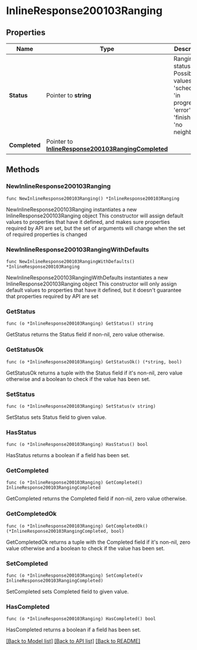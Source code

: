 # InlineResponse200103Ranging

## Properties

Name | Type | Description | Notes
------------ | ------------- | ------------- | -------------
**Status** | Pointer to **string** | Ranging status. Possible values: &#39;scheduled&#39;, &#39;in progress&#39;, &#39;error&#39;, &#39;finished&#39;, &#39;no neighbors&#39; | [optional] 
**Completed** | Pointer to [**InlineResponse200103RangingCompleted**](InlineResponse200103RangingCompleted.md) |  | [optional] 

## Methods

### NewInlineResponse200103Ranging

`func NewInlineResponse200103Ranging() *InlineResponse200103Ranging`

NewInlineResponse200103Ranging instantiates a new InlineResponse200103Ranging object
This constructor will assign default values to properties that have it defined,
and makes sure properties required by API are set, but the set of arguments
will change when the set of required properties is changed

### NewInlineResponse200103RangingWithDefaults

`func NewInlineResponse200103RangingWithDefaults() *InlineResponse200103Ranging`

NewInlineResponse200103RangingWithDefaults instantiates a new InlineResponse200103Ranging object
This constructor will only assign default values to properties that have it defined,
but it doesn't guarantee that properties required by API are set

### GetStatus

`func (o *InlineResponse200103Ranging) GetStatus() string`

GetStatus returns the Status field if non-nil, zero value otherwise.

### GetStatusOk

`func (o *InlineResponse200103Ranging) GetStatusOk() (*string, bool)`

GetStatusOk returns a tuple with the Status field if it's non-nil, zero value otherwise
and a boolean to check if the value has been set.

### SetStatus

`func (o *InlineResponse200103Ranging) SetStatus(v string)`

SetStatus sets Status field to given value.

### HasStatus

`func (o *InlineResponse200103Ranging) HasStatus() bool`

HasStatus returns a boolean if a field has been set.

### GetCompleted

`func (o *InlineResponse200103Ranging) GetCompleted() InlineResponse200103RangingCompleted`

GetCompleted returns the Completed field if non-nil, zero value otherwise.

### GetCompletedOk

`func (o *InlineResponse200103Ranging) GetCompletedOk() (*InlineResponse200103RangingCompleted, bool)`

GetCompletedOk returns a tuple with the Completed field if it's non-nil, zero value otherwise
and a boolean to check if the value has been set.

### SetCompleted

`func (o *InlineResponse200103Ranging) SetCompleted(v InlineResponse200103RangingCompleted)`

SetCompleted sets Completed field to given value.

### HasCompleted

`func (o *InlineResponse200103Ranging) HasCompleted() bool`

HasCompleted returns a boolean if a field has been set.


[[Back to Model list]](../README.md#documentation-for-models) [[Back to API list]](../README.md#documentation-for-api-endpoints) [[Back to README]](../README.md)


